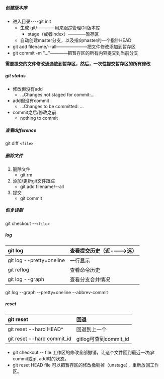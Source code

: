 ##### 创建版本库
- 进入目录----git init
	+ 生成.git/————用来跟踪管理Git版本库
		* stage（或者index）————暂存区
	+ 自动创建master分支，以及指向master的一个指针HEAD
- git add filename/--all———————把文件修改添加到暂存区
- git commit -m "..."————把暂存区的所有内容提交到当前分支 

**需要提交的文件修改通通放到暂存区，然后，一次性提交暂存区的所有修改**  

##### git status
- 修改但没有add
	+ ...Changes not staged for commit:...
- add但没有commit
	+ ...Changes to be committed: ...  
- commit之后/修改之前
	+ nothing to commit 

##### 查看difference
git diff `<file>`

##### 删除文件  
1. 删除文件
	+ git rm <file>
2. 添加/更新git文件跟踪
	+ git add filename/--all 
3. 提交
	+ git commit

##### 恢复误删
git checkout --`<file>`


##### log

|git log                 |查看提交历史（近---->远）|
|:-----------------------|:--------------------|
|git log --pretty=oneline|一行显示              |
|git reflog              |查看命令历史           |
|git log --graph         |查看分支合并情况       |

git log --graph --pretty=oneline --abbrev-commit


##### reset

|git reset                 |回退                  |
|:-------------------------|:--------------------|
|git reset --hard HEAD^    |回退到上一个           |
|git reset --hard commit_id|gitlog可查到commit_id |


- git checkout -- file	工作区的修改全部撤销，让这个文件回到最近一次git commit或git add时的状态。
- git reset HEAD file	可以把暂存区的修改撤销掉（unstage），重新放回工作区。